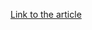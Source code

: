 [Link to the article](https://www.proofpoint.com/us/blog/threat-insight/ta416-goes-ground-and-returns-golang-plugx-malware-loader)
